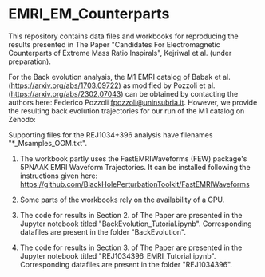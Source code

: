 # EMRI_EM_Counterparts

This repository contains data files and workbooks for reproducing the results presented in The Paper "Candidates For Electromagnetic Counterparts of Extreme Mass Ratio Inspirals", Kejriwal et al. (under preparation).

For the Back evolution analysis, the M1 EMRI catalog of Babak et al. (https://arxiv.org/abs/1703.09722) as modified by Pozzoli et al. (https://arxiv.org/abs/2302.07043) can be obtained by contacting the authors here: Federico Pozzoli <fpozzoli@uninsubria.it>. However, we provide the resulting back evolution trajectories for our run of the M1 catalog on Zenodo: 

Supporting files for the REJ1034+396 analysis have filenames "*_Msamples_OOM.txt".

1. The workbook partly uses the FastEMRIWaveforms (FEW) package's 5PNAAK EMRI Waveform Trajectories. It can be installed following the instructions given here: https://github.com/BlackHolePerturbationToolkit/FastEMRIWaveforms

2. Some parts of the workbooks rely on the availability of a GPU.

3. The code for results in Section 2. of The Paper are presented in the Jupyter notebook titled "BackEvolution_Tutorial.ipynb". Corresponding datafiles are present in the folder "BackEvolution".

4. The code for results in Section 3. of The Paper are presented in the Jupyter notebook titled "REJ1034396_EMRI_Tutorial.ipynb". Corresponding datafiles are present in the folder "REJ1034396".
